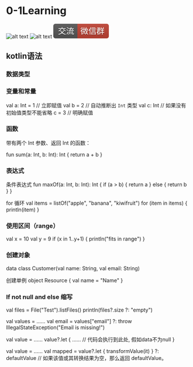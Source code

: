 # 0-1Learning

![alt text](../static/common/svg/luoxiaosheng.svg "公众号")
![alt text](../static/common/svg/luoxiaosheng_learning.svg "学习")
![alt text](../static/common/svg/luoxiaosheng_wechat.svg "微信")



## kotlin语法

### 数据类型

### 变量和常量
val a: Int = 1  // 立即赋值
val b = 2   // 自动推断出 `Int` 类型
val c: Int  // 如果没有初始值类型不能省略
c = 3       // 明确赋值

### 函数
带有两个 Int 参数、返回 Int 的函数：

fun sum(a: Int, b: Int): Int {
    return a + b
}

### 表达式
条件表达式
fun maxOf(a: Int, b: Int): Int {
    if (a > b) {
        return a
    } else {
        return b
    }
}

for 循环
val items = listOf("apple", "banana", "kiwifruit")
for (item in items) {
    println(item)
}

### 使用区间（range）
val x = 10
val y = 9
if (x in 1..y+1) {
    println("fits in range")
}

### 创建对象
data class Customer(val name: String, val email: String)

创建单例
object Resource {
    val name = "Name"
}

### If not null and else 缩写
val files = File("Test").listFiles()
println(files?.size ?: "empty")

val values = ……
val email = values["email"] ?: throw IllegalStateException("Email is missing!")

val value = ……
value?.let {
    …… // 代码会执行到此处, 假如data不为null
}

val value = ……
val mapped = value?.let { transformValue(it) } ?: defaultValue 
// 如果该值或其转换结果为空，那么返回 defaultValue。



